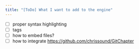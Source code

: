 ```yaml
---
title: "[ToDo] What I want to add to the engine"
---
```


- [ ] proper syntax highlighting
- [ ] tags
- [ ] how to embed files?
- [ ] how to integrate https://github.com/chrissound/GitChapter